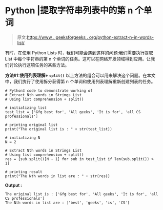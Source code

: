 # Python |提取字符串列表中的第 n 个单词

> 原文:[https://www . geeksforgeeks . org/python-extract-n-in-words-list/](https://www.geeksforgeeks.org/python-extract-nth-words-in-strings-list/)

有时，在使用 Python Lists 时，我们可能会遇到这样的问题:我们需要执行提取 List 中每个字符串的第 n 个单词的任务。这可以在网络开发领域得到应用。让我们讨论执行这项任务的某些方法。

**方法#1:使用列表理解+ `split()`**
以上方法的组合可以用来解决这个问题。在本文中，我们执行了使用拆分获得第 n 个单词和使用列表理解重新创建列表的任务。

```
# Python3 code to demonstrate working of 
# Extract Nth words in Strings List
# Using list comprehension + split()

# initializing list
test_list = ['Gfg best for', 'All geeks', 'It is for', 'all CS professionals']

# printing original list
print("The original list is : " + str(test_list))

# initializing N 
N = 2

# Extract Nth words in Strings List
# Using list comprehension + split()
res = [sub.split()[N - 1] for sub in test_list if len(sub.split()) > 1]

# printing result 
print("The Nth words in list are : " + str(res)) 
```

**Output :**

```
The original list is : ['Gfg best for', 'All geeks', 'It is for', 'all CS professionals']
The Nth words in list are : ['best', 'geeks', 'is', 'CS']

```